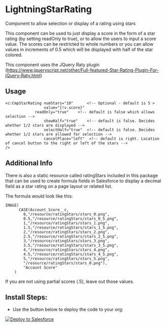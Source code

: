 # LightningStarRating

Component to allow selection or display of a rating using stars

This component can be used to just display a score in the form of a star rating (by setting readOnly to true), or to allow the users to input a score value.  The scores can be restricted to whole numbers or you can allow values in increments of 0.5 which will be displayed with half of the star colored.

This component uses the JQuery Raty plugin (https://www.jqueryscript.net/other/Full-featured-Star-Rating-Plugin-For-jQuery-Raty.html)

## Usage

```
<c:CmpStarRating numStars="10"      <!-- Optional - default is 5 >
                 value="{!v.score}" 
	         readOnly="true"    <!-- default is false which allows selection -->
                 showHalf="true"    <!-- default is false. Decides whether 1/2 stars are displayed -->
                 selectHalf="true"  <!-- default is false. Decides whether 1/2 stars are allowed for selection -->
                 cancelPlace="left"  <!-- default is right. Location of cancel button to the right or left of the stars --> 
/>
```

## Additional Info

There is also a static resource called ratingStars included in this package that can be used to create formula fields in Salesforce to display a decimal field as a star rating on a page layout or related list.

The formula would look like this:

```
IMAGE( 
      CASE(Account_Score__c, 
		0,"/resource/ratingStars/stars_0.png", 
		0.5,"/resource/ratingStars/stars_0_5.png", 
		1,"/resource/ratingStars/stars_1.png", 
		1.5,"/resource/ratingStars/stars_1_5.png", 
		2,"/resource/ratingStars/stars_2.png", 
		2.5,"/resource/ratingStars/stars_2_5.png", 
		3,"/resource/ratingStars/stars_3.png", 
		3.5,"/resource/ratingStars/stars_3_5.png", 
		4,"/resource/ratingStars/stars_4.png", 
		4.5,"/resource/ratingStars/stars_4_5.png", 
		5,"/resource/ratingStars/stars_5.png", 
		"/resource/ratingStars/stars_0.png"), 
		"Account Score" 
	)
```

If you are not using partial scores (.5), leave out those values.


	
## Install Steps:
* Use the button below to deploy the code to your org:

<a href="https://githubsfdeploy.herokuapp.com?owner=veenasundara&repo= LightningStarRating">
  <img alt="Deploy to Salesforce"
       src="https://raw.githubusercontent.com/afawcett/githubsfdeploy/master/src/main/webapp/resources/img/deploy.png">
</a>
